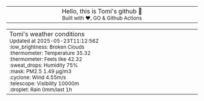 
<div align="center">
<table>
<tbody>
<td align="center">
<img width="2000" height="0"><br>
Hello, this is Tomi's github 👋<br>
<sup>Built with ❤️, GO & Github Actions</sup><br>
<img width="2000" height="0">
</td>
</tbody>
</table>
</div>
<table>
<tbody>
<td align="left">
<img width="2000" height="0"><br>
Tomi's weather conditions<br>
<sup>Updated at 2025-05-23T11:12:56Z</sup><br>
<sup>:low_brightness: Broken Clouds</sup><br>
<sup>:thermometer: Temperature 35.32 </sup><br>
<sup>:thermometer: Feels like 42.32</sup><br>
<sup>:sweat_drops: Humidity 75%</sup><br>
<sup>:mask: PM2.5 1.49 μg/m3</sup><br>
<sup>:cyclone: Wind 4.55m/s </sup><br>
<sup>:telescope: Visibility 10000m </sup><br>
<sup>:droplet: Rain 0mm/last 1h </sup><br>
<img width="2000" height="0">
</td>
<td align="left">
<img width="2000" height="0"><br>
<br>
<img width="2000" height="0">
</td>
</tbody>
</table>
</div>
    